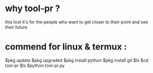 # why tool-pr ?
this tool it's for the people who want to get closer to their point and see their future
# commend for linux & termux :
 $pkg update
 $pkg upgraded
 $pkg install python
 $pkg install git
 $ls
 $cd tool-pr
 $ls
 $python tool-pr.py
 
